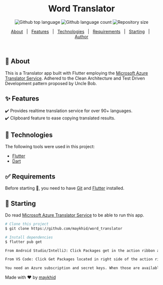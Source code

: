 <!-- <div align="center" id="top"> 
  <img src="./.github/app.gif" alt="Word Translator" />
 -->
  &#xa0;

  <!-- <a href="https://word_translator.netlify.app">Demo</a> -->
</div>

<h1 align="center">Word Translator</h1>

<p align="center">
  <img alt="Github top language" src="https://img.shields.io/github/languages/top/maykhid/word_translator?color=56BEB8">

  <img alt="Github language count" src="https://img.shields.io/github/languages/count/maykhid/word_translator?color=56BEB8">

  <img alt="Repository size" src="https://img.shields.io/github/repo-size/maykhid/word_translator?color=56BEB8">

<!--   <img alt="License" src="https://img.shields.io/github/license/maykhid/word_translator?color=56BEB8"> -->

  <!-- <img alt="Github issues" src="https://img.shields.io/github/issues/{{YOUR_GITHUB_USERNAME}}/word_translator?color=56BEB8" /> -->

  <!-- <img alt="Github forks" src="https://img.shields.io/github/forks/{{YOUR_GITHUB_USERNAME}}/word_translator?color=56BEB8" /> -->

  <!-- <img alt="Github stars" src="https://img.shields.io/github/stars/{{YOUR_GITHUB_USERNAME}}/word_translator?color=56BEB8" /> -->
</p>

<!-- Status -->

<!-- <h4 align="center"> 
	🚧  Word_translator 🚀 Under construction...  🚧
</h4> 

<hr> -->

<p align="center">
  <a href="#dart-about">About</a> &#xa0; | &#xa0; 
  <a href="#sparkles-features">Features</a> &#xa0; | &#xa0;
  <a href="#rocket-technologies">Technologies</a> &#xa0; | &#xa0;
  <a href="#white_check_mark-requirements">Requirements</a> &#xa0; | &#xa0;
  <a href="#checkered_flag-starting">Starting</a> &#xa0; | &#xa0;
<!--   <a href="#memo-license">License</a> &#xa0; | &#xa0; -->
  <a href="https://github.com/maykhid" target="_blank">Author</a>
</p>

<br>

## :dart: About ##

This is a Translator app built with Flutter employing the <a href="https://azure.microsoft.com/en-us/services/cognitive-services/translator/#overview" target="_blank"> Microsoft Azure Translator Service</a>. Adhered to the Clean Architecture and Test Driven Development pattern proposed by Uncle Bob.

## :sparkles: Features ##

:heavy_check_mark: Provides realtime translation service for over 90+ languages.\
:heavy_check_mark: Clipboard feature to ease copying translated results.
<!-- :heavy_check_mark: Feature 3; -->

## :rocket: Technologies ##

The following tools were used in this project:

- [Flutter](https://flutter.dev/)
- [Dart](https://flutter.dev/)

<!-- - [Node.js](https://nodejs.org/en/)
- [React](https://pt-br.reactjs.org/)
- [React Native](https://reactnative.dev/) -->

## :white_check_mark: Requirements ##

Before starting :checkered_flag:, you need to have [Git](https://git-scm.com) and [Flutter](https://flutter.dev) installed.

## :checkered_flag: Starting ##

Do read <a href="https://azure.microsoft.com/en-us/services/cognitive-services/translator/#overview" target="_blank"> Microsoft Azure Translator Service</a> to be able to run this app.

```bash
# Clone this project
$ git clone https://github.com/maykhid/word_translator

# Install dependencies
$ flutter pub get

From Android Studio/IntelliJ: Click Packages get in the action ribbon at the top of pubspec.yaml.

From VS Code: Click Get Packages located in right side of the action ribbon at the top of pubspec.yaml.

You need an Azure subscription and secret keys. When those are available you can directly add the secret keys to lib/features/translator_app/data/datasources/translator_remote_data_src.dart or create a seperate for that and add the file to .gitignore.
```

 
<!-- 
## :memo: License ##

This project is under license from MIT. For more details, see the [LICENSE](LICENSE.md) file. -->


Made with :heart: by <a href="https://github.com/maykhid" target="_blank">maykhid</a>

&#xa0;

<!-- <a href="#top">Back to top</a> -->
